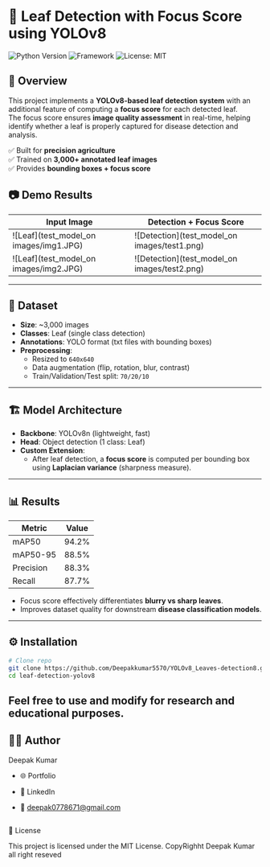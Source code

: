 # 🌱 Leaf Detection with Focus Score using YOLOv8

![Python Version](https://img.shields.io/badge/python-3.10%2B-blue)
![Framework](https://img.shields.io/badge/YOLOv8-Ultralytics-orange)
![License: MIT](https://img.shields.io/badge/License-MIT-yellow.svg)

## 📌 Overview
This project implements a **YOLOv8-based leaf detection system** with an additional feature of computing a **focus score** for each detected leaf.  
The focus score ensures **image quality assessment** in real-time, helping identify whether a leaf is properly captured for disease detection and analysis.  

✅ Built for **precision agriculture**  
✅ Trained on **3,000+ annotated leaf images**  
✅ Provides **bounding boxes + focus score**  
##
## 📷 Demo Results

| Input Image | Detection + Focus Score |
|-------------|--------------------------|
| ![Leaf](test_model_on images/img1.JPG) | ![Detection](test_model_on images/test1.png) |
| ![Leaf](test_model_on images/img2.JPG) | ![Detection](test_model_on images/test2.png) |


---

## 📂 Dataset
- **Size**: ~3,000 images  
- **Classes**: Leaf (single class detection)  
- **Annotations**: YOLO format (txt files with bounding boxes)  
- **Preprocessing**:  
  - Resized to `640x640`  
  - Data augmentation (flip, rotation, blur, contrast)  
  - Train/Validation/Test split: `70/20/10`  

---

## 🏗️ Model Architecture
- **Backbone**: YOLOv8n (lightweight, fast)  
- **Head**: Object detection (1 class: Leaf)  
- **Custom Extension**:  
  - After leaf detection, a **focus score** is computed per bounding box using **Laplacian variance** (sharpness measure).  

---

## 📊 Results
| Metric | Value |
|--------|-------|
| mAP50  | 94.2% |
| mAP50-95 | 88.5% |
| Precision | 88.3% |
| Recall | 87.7% |

- Focus score effectively differentiates **blurry vs sharp leaves**.  
- Improves dataset quality for downstream **disease classification models**.  

---

## ⚙️ Installation

```bash
# Clone repo
git clone https://github.com/Deepakkumar5570/YOLOv8_Leaves-detection8.git
cd leaf-detection-yolov8

```
## Feel free to use and modify for research and educational purposes.
## 🧑‍💻 Author

Deepak Kumar

- 🌐 Portfolio

- 💼 LinkedIn

- 📧 deepak0778671@gmail.com
##
📜 License

This project is licensed under the MIT License.
CopyRighht Deepak Kumar all right reseved 



